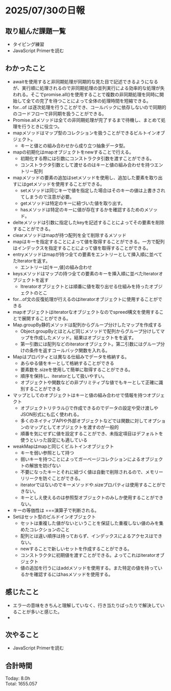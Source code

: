 # 2025/07/30の日報
## 取り組んだ課題一覧
* タイピング練習
* JavaScript Primerを読む
## わかったこと 
* awaitを使用すると非同期処理が同期的な見た目で記述できるようになるが、実行順に処理されるので非同期処理の並列実行による効率的な処理が失われる。そこでpromise.all()を使用することで複数の非同期処理を同時に開始して全ての完了を待つことによって全体の処理時間を短縮できる。
* for...of は逐次処理を行うことができ、コールバックに依存しないので同期的のコードフローで非同期を扱うことができる。
* Promise.allメソッドは全ての非同期処理が完了するまで待機し、まとめて処理を行うときに役立つ。
* mapメソッドはマップ型のコレクションを扱うことができるビルトインオブジェクト。
  *  キーと値との組み合わせから成り立つ抽象データ型。
* mapの初期化はmapオブジェクトをnewすることで行える。
  * 初期化する際には引数にコンストラクタ引数を渡すことができる。
  * コンストラクタ引数として渡せるのはキーと値の組み合わせを持つエントリー配列
* mapメソッドの要素の追加はsetメソッドを使用し、追加した要素を取り出すにはgetメソッドを使用することができる。
  * setメソッドは同じキーで値を指定した場合はそのキーの値は上書きされてしまうので注意が必要。
  * getメソッドは特定のキーに紐づいた値を取り出す。
  * hasメソッドは特定のキーに値が存在するかを確認するためのメソッド。
* delteメソッドは引数に指定したkeyを記述することによってその要素を削除することができる。
* clearメソッドはmapが持つ配列を全て削除するメソッド
* mapはキーを指定することによって値を取得することができる。一方で配列はインデックスを指定することによって値を取得することができる。
* entryメソッドはmapが持つ全ての要素をエントリーとして挿入順に並べてたIteratorを返す。
  * エントリーは[キー,値]の組み合わせ
* keysメソッドはマップの持つ全ての要素のキーを挿入順に並べたIteratorオブジェクトを返す
  * Itreratorオブジェクトとは順番に値を取り出せる仕組みを持ったオブジェクトのとこ
* for...of文の反復処理が行えるのはiteratorオブジェクトに使用することができる
* mapオブジェクトはiteratorなオブジェクトなのでspreed構文を使用することで展開することができる。
* Map.groupBy静的メソッドは配列からグループ分けしたマップを作成する
  * Object.groupByとほとんど同じメソッドで配列からグループ分けしてマップを作成したメソッド。結果はオブジェクトをを返す。
  * 第一引数には配列などのiteratorオブジェクト。第二引数にはグループ分けの条件を返すコールバック関数を入れる。
* Mapはプロパティとは異なる仕組みでデータを格納する。
  * あらゆる値をキーとして格納することができる
  * 要素数を.sizeを使用して簡単に取得することができる。
  * 順序を保持し、iteratorとして扱いやすい。
  * オブジェクトや関数などの非プリミティブな値でもキーとして正確に識別することができる
* マップとしてのオブジェクトはキーと値の組み合わせで情報を持つオブジェクト
  * オブジェクトリテラル{}で作成できるのでデータの設定や受け渡しやJSON形式にも広く使われる。 
  * 多くのネイティブAPIや外部オブジェクトなどでは関数に対してオプションのマップとしてオブジェクトを渡すのが一般的
  * 順番を気にせずに値を設定することができ、未指定項目はデフォルトを使うといった設定にも適している
* weakMapはmapと同じくビルトインオブジェクト
  * キーを弱い参照として持つ
  * 弱いキーを持つことによってガーベージコレクションによるオブジェクトの解放を妨げない
  * 不要になったキーとそれに紐づく値は自動で削除されるので、メモリーリリークを防ぐことができる。
  * iteratorではないのでキーメソッドや.sizeプロパティは使用することができない。
  * キーとしえ使えるのは参照型オブジェクトのみしか使用することができない。
* キーの等価性は ===演算子で判断される。
* Setはセット型のビルドインオブジェクト
  * セットは重複した値がないということを保証した重複しない値のみを集めたコレクションのこと
  * 配列とは違い順序は持っておらず、インデックスによるアクセスはできない。
  * newすることで新しいセットを作成することができる。
  * コンストラクタに初期値を渡すことができる。よってこれはiteratorオブジェクト
  * 値の追加を行うにはaddメソッドを使用する。また特定の値を持っているかを確認するにはhasメソッドを使用する。
 
## 感じたこと
* エラーの意味をきちんと理解していなく、行き当たりばったりで解決していることが多いと感じた。
* 
## 次やること
* JavaScript Primerを読む
##  合計時間 
Today: 8.0h<br>
Total: 1655.057
